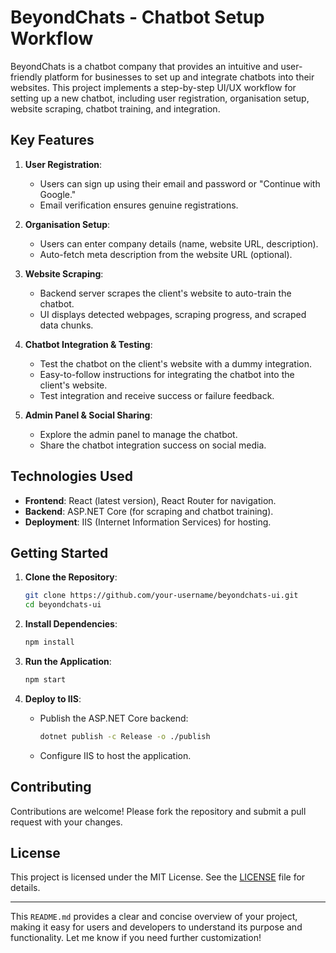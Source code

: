 
# BeyondChats - Chatbot Setup Workflow

BeyondChats is a chatbot company that provides an intuitive and user-friendly platform for businesses to set up and integrate chatbots into their websites. This project implements a step-by-step UI/UX workflow for setting up a new chatbot, including user registration, organisation setup, website scraping, chatbot training, and integration.

## Key Features
1. **User Registration**:
   - Users can sign up using their email and password or "Continue with Google."
   - Email verification ensures genuine registrations.

2. **Organisation Setup**:
   - Users can enter company details (name, website URL, description).
   - Auto-fetch meta description from the website URL (optional).

3. **Website Scraping**:
   - Backend server scrapes the client's website to auto-train the chatbot.
   - UI displays detected webpages, scraping progress, and scraped data chunks.

4. **Chatbot Integration & Testing**:
   - Test the chatbot on the client's website with a dummy integration.
   - Easy-to-follow instructions for integrating the chatbot into the client's website.
   - Test integration and receive success or failure feedback.

5. **Admin Panel & Social Sharing**:
   - Explore the admin panel to manage the chatbot.
   - Share the chatbot integration success on social media.

## Technologies Used
- **Frontend**: React (latest version), React Router for navigation.
- **Backend**: ASP.NET Core (for scraping and chatbot training).
- **Deployment**: IIS (Internet Information Services) for hosting.

## Getting Started
1. **Clone the Repository**:
   ```bash
   git clone https://github.com/your-username/beyondchats-ui.git
   cd beyondchats-ui
   ```

2. **Install Dependencies**:
   ```bash
   npm install
   ```

3. **Run the Application**:
   ```bash
   npm start
   ```

4. **Deploy to IIS**:
   - Publish the ASP.NET Core backend:
     ```bash
     dotnet publish -c Release -o ./publish
     ```
   - Configure IIS to host the application.

## Contributing
Contributions are welcome! Please fork the repository and submit a pull request with your changes.

## License
This project is licensed under the MIT License. See the [LICENSE](LICENSE) file for details.

---

This `README.md` provides a clear and concise overview of your project, making it easy for users and developers to understand its purpose and functionality. Let me know if you need further customization!